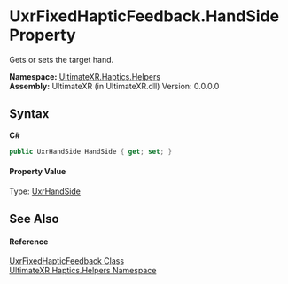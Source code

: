 # UxrFixedHapticFeedback.HandSide Property 
 

Gets or sets the target hand.

**Namespace:**&nbsp;<a href="N_UltimateXR_Haptics_Helpers">UltimateXR.Haptics.Helpers</a><br />**Assembly:**&nbsp;UltimateXR (in UltimateXR.dll) Version: 0.0.0.0

## Syntax

**C#**<br />
``` C#
public UxrHandSide HandSide { get; set; }
```


#### Property Value
Type: <a href="T_UltimateXR_Core_UxrHandSide">UxrHandSide</a>

## See Also


#### Reference
<a href="T_UltimateXR_Haptics_Helpers_UxrFixedHapticFeedback">UxrFixedHapticFeedback Class</a><br /><a href="N_UltimateXR_Haptics_Helpers">UltimateXR.Haptics.Helpers Namespace</a><br />